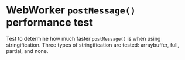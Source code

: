 WebWorker `postMessage()` performance test
==========

Test to determine how much faster `postMessage()` is when using
stringification. Three types of stringification are tested: arraybuffer, full, partial, and none.

